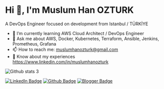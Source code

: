 # Hi 👋, I'm Muslum Han OZTURK

A DevOps Engineer focused on development from Istanbul / TÜRKİYE


- 🌱 I’m currently learning AWS Cloud Architect / DevOps Engineer
- 💬 Ask me about AWS, Docker, Kubernetes, Terraform, Ansible, Jenkins, Prometheus, Grafana
- 📫 How to reach me: muslumhanozturk@gmail.com
- 📄 Know about my experiences https://www.linkedin.com/in/muslumhanozturk


![Github stats 3](https://github-readme-stats.vercel.app/api?muslumhanozturk=chrisrzhou&show_icons=true&theme=dracula)




[![LinkedIn Badge](https://img.shields.io/badge/-LinkedIn-blue?style=flat-square&logo=Linkedin&logoColor=white&link=https://www.linkedin.com/in/profilin/)](https://www.linkedin.com/in/muslumhanozturk/)
[![Github Badge](https://img.shields.io/badge/-Github-000?style=quare&labelColor=000&logo=Github&logoColor=white&link=https://github.com/muslumhanozturk)](https://github.com/muslumhanozturk)
[![Blogger Badge](https://img.shields.io/badge/Blogger-FF5722?style=for-the-badge&logo=blogger&logoColor=white&link=https://muslumhanozturk.blogspot.com/2022/08/sezgisel-ogrenme-nedir-oncelikle-b.html)](https://muslumhanozturk.blogspot.com/2022/08/sezgisel-ogrenme-nedir-oncelikle-b.html)



